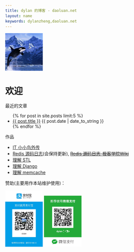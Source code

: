 ```yaml
---
title: dylan 的博客 - daoluan.net
layout: name
keywords: dylanzheng,daoluan.net
---
```


<img class='inset right' src='/images/daoluan.png' title='dylan' width='120px' />

欢迎
=====
最近的文章
<p>
<ul class="compact recent">
{% for post in site.posts limit:5 %}
<li>
    <a href="{{ post.url }}" title="{{ post.title }}">{{ post.title }}</a>
    <span>{{ post.date | date_to_string }}</span>
</li>
{% endfor %}
</ul>
</p>

作品

 - [IT 小小鸟外传](http://bibodeng.com/bibodeng/IT_birds/book.html)
 - [Redis 源码日志](http://daoluan.net/redis-source-notes/)(会保持更新), ~~[Redis 源码日志-极客学院Wiki](http://wiki.jikexueyuan.com/project/redis/)~~
 - [理解 STL](http://daoluan.net/cplusplus/%E5%AD%A6%E4%B9%A0%E6%80%BB%E7%BB%93/%E7%AE%97%E6%B3%95/2012/12/01/confidential-stl.html)
 - [理解 Django](https://github.com/daoluan/decode-Django)
 - [理解 memcache](https://github.com/daoluan/decode-memcached)

赞助(主要用作本站维护使用)：

<img src='/images/payment_code_zhifubao.jpeg' title='支付宝支付' width='120px' />
<img src='/images/payment_code_wechat.jpeg' title='微信支付' width='120px' />
